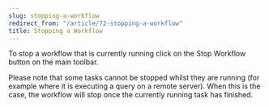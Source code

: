 ```yaml
---
slug: stopping-a-workflow
redirect_from: "/article/72-stopping-a-workflow"
title: Stopping a Workflow
---
```

To stop a workflow that is currently running click on the Stop Workflow button on the main toolbar.

Please note that some tasks cannot be stopped whilst they are running (for example where it is executing a query on a remote server). When this is the case, the workflow will stop once the currently running task has finished.